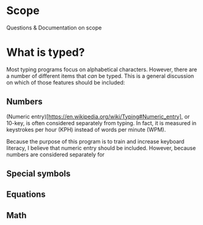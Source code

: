 # Scope
Questions & Documentation on scope


# What is typed?
Most typing programs focus on alphabetical characters. However, there are a number of different items that _can_ be typed. This is a general discussion on which of those features should be included:

## Numbers

(Numeric entry)[https://en.wikipedia.org/wiki/Typing#Numeric_entry], or 10-key, is often considered separately from typing. In fact, it is measured in keystrokes per hour (KPH) instead of words per minute (WPM).

Because the purpose of this program is to train and increase keyboard literacy, I believe that numeric entry should be included. However, because numbers are considered separately for 

## Special symbols

## Equations

## Math



##